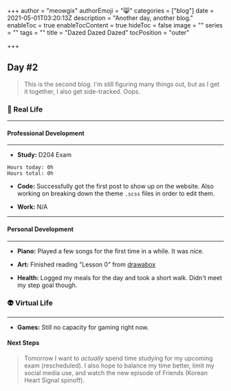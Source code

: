 +++
author = "meowgix"
authorEmoji = "😸"
categories = ["blog"]
date = 2021-05-01T03:20:13Z
description = "Another day, another blog."
enableToc = true
enableTocContent = true
hideToc = false
image = ""
series = ""
tags = ""
title = "Dazed Dazed Dazed"
tocPosition = "outer"

+++
## Day #2

> This is the second blog. I'm still figuring many things out, but as I get it together, I also get side-tracked. Oops.

### 🌱 Real Life
***
#### Professional Development
***
- **Study:**  D204 Exam
```
Hours today: 0h
Hours total: 0h
```
- **Code:**  Successfully got the first post to show up on the website. Also working on breaking down the theme `.scss` files in order to edit them.

- **Work:**  N/A
***
#### Personal Development
***
- **Piano:**  Played a few songs for the first time in a while. It was nice.

- **Art:**  Finished reading "Lesson 0" from [drawabox](https:\\drawabox.com)

- **Health:**  Logged my meals for the day and took a short walk. Didn't meet my step goal though.


### 👽 Virtual Life
***
- **Games:**  Still no capacity for gaming right now.

#### Next Steps
> Tomorrow I want to _actually_ spend time studying for my upcoming exam (rescheduled). I also hope to balance my time better, limit my social media use, and watch the new episode of Friends (Korean Heart Signal spinoff).